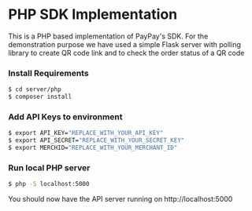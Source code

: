 # PHP SDK Implementation

This is a PHP based implementation of PayPay's SDK. For the demonstration purpose we have used a simple Flask server with polling library to create QR code link and to check the order status of a QR code

### Install Requirements

```sh
$ cd server/php
$ composer install
```
### Add API Keys to environment

```sh
$ export API_KEY="REPLACE_WITH_YOUR_API_KEY"
$ export API_SECRET="REPLACE_WITH_YOUR_SECRET_KEY" 
$ export MERCHID="REPLACE_WITH_YOUR_MERCHANT_ID"
```


### Run local PHP server
```sh
$ php -S localhost:5000
```
You should now have the API server running on http://localhost:5000
